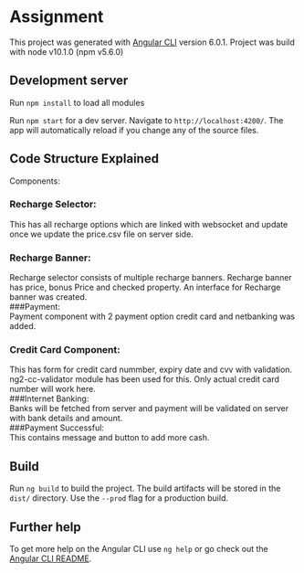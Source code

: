 # Assignment

This project was generated with [Angular CLI](https://github.com/angular/angular-cli) version 6.0.1.
Project was build with node v10.1.0 (npm v5.6.0)

## Development server
Run `npm install` to load all modules

Run `npm start` for a dev server. Navigate to `http://localhost:4200/`. The app will automatically reload if you change any of the source files.

## Code Structure Explained
Components:  
### Recharge Selector:   
This has all recharge options which are linked with websocket and update once we update the price.csv file   on server side.  
### Recharge Banner:  
Recharge selector consists of multiple recharge banners. Recharge banner has price, bonus Price and checked   property. An interface for Recharge banner was created.    
###Payment:  
Payment component with 2 payment option credit card and netbanking was added.   
### Credit Card Component:  
This has form for credit card nummber, expiry date and cvv with validation. ng2-cc-validator module has been used for this.   Only actual credit card number will work here.  
###Internet Banking:  
Banks will be fetched from server and payment will be validated on server with bank details and amount.    
###Payment Successful:  
This contains message and button to add more cash.    


## Build

Run `ng build` to build the project. The build artifacts will be stored in the `dist/` directory. Use the `--prod` flag for a production build.

## Further help

To get more help on the Angular CLI use `ng help` or go check out the [Angular CLI README](https://github.com/angular/angular-cli/blob/master/README.md).
